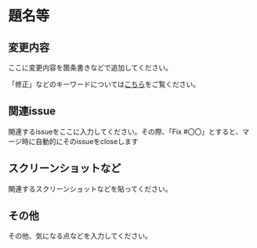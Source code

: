 # 題名等

## 変更内容

ここに変更内容を箇条書きなどで追加してください。

「修正」などのキーワードについては[こちら](./../DOC/about-pull-request-format.md)をご覧ください。

## 関連issue

関連するissueをここに入力してください。その際、「Fix #〇〇」とすると、マージ時に自動的にそのissueをcloseします

## スクリーンショットなど

関連するスクリーンショットなどを貼ってください。

## その他

その他、気になる点などを入力してください。
